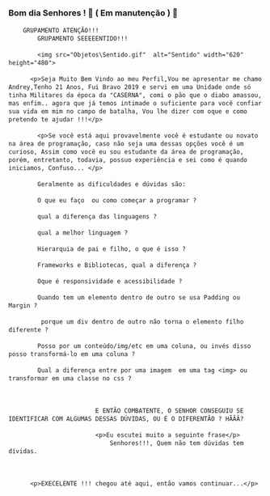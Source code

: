 ### Bom dia Senhores ! 👷 ( Em manutenção ) 👷 ###
        GRUPAMENTO ATENÇÃO!!!
            GRUPAMENTO SEEEEENTIDO!!!

            <img src="Objetos\Sentido.gif"  alt="Sentido" width="620" height="480">

          <p>Seja Muito Bem Vindo ao meu Perfil,Vou me apresentar me chamo Andrey,Tenho 21 Anos, Fui Bravo 2019 e servi em uma Unidade onde só tinha Militares da época da "CASERNA", comi o pão que o diabo amassou, mas enfim.. agora que já temos intimade o suficiente para você confiar sua vida em mim no campo de batalha, Vou lhe dizer com oque e como pretendo te ajudar !!!</p>

            <p>Se você está aqui provavelmente você é estudante ou novato na área de programação, caso não seja uma dessas opções você é um curioso, Assim como você eu sou estudante da área de programação, porém, entretanto, todavia, possuo experiência e sei como é quando iniciamos, Confuso... </p>

            Geralmente as dificuldades e dúvidas são:

            O que eu faço  ou como começar a programar ?

            qual a diferença das linguagens ?

            qual a melhor linguagem ?

            Hierarquia de pai e filho, o que é isso ?

            Frameworks e Bibliotecas, qual a diferença ?

            Oque é responsividade e acessibilidade ?

            Quando tem um elemento dentro de outro se usa Padding ou Margin ?

             porque um div dentro de outro não torna o elemento filho diferente ?

            Posso por um conteúdo/img/etc em uma coluna, ou invés disso posso transformá-lo em uma coluna ?

            Qual a diferença entre por uma imagem  em uma tag <img> ou transformar em uma classe no css ?



                            E ENTÃO COMBATENTE, O SENHOR CONSEGUIU SE IDENTIFICAR COM ALGUMAS DESSAS DÚVIDAS, OU É O DIFERENTÃO ? HÃÃÃ?

                            <p>Eu escutei muito a seguinte frase</p>
                                Senhores!!!, Quem não tem dúvidas tem dívidas.



          <p>EXECELENTE !!! chegou até aqui, então vamos continuar...</p>


